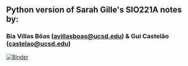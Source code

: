 ## Python version of Sarah Gille's SIO221A notes by: 
### Bia Villas Bôas (avillasboas@ucsd.edu) & Gui Castelão (castelao@ucsd.edu) 

[![Binder](https://mybinder.org/badge_logo.svg)](https://mybinder.org/v2/gh/biavillasboas/SIO221A/master)
